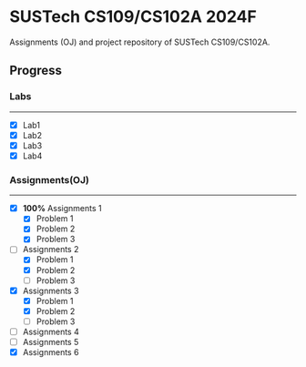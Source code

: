 # SUSTech CS109/CS102A 2024F

Assignments (OJ) and project repository of SUSTech CS109/CS102A.

## Progress

### Labs

---

- [x] Lab1
- [x] Lab2
- [x] Lab3
- [x] Lab4

### Assignments(OJ)

---

- [x] **100%** Assignments 1
  - [x] Problem 1
  - [x] Problem 2
  - [x] Problem 3
- [ ] Assignments 2
  - [x] Problem 1
  - [x] Problem 2
  - [ ] Problem 3
- [x] Assignments 3
  - [x] Problem 1
  - [x] Problem 2
  - [ ] Problem 3
- [ ] Assignments 4
- [ ] Assignments 5
- [x] Assignments 6